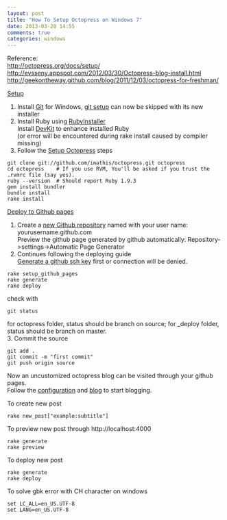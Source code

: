 ```yaml
---
layout: post
title: "How To Setup Octopress on Windows 7"
date: 2013-03-28 14:55
comments: true
categories: windows
---
```

Reference:<br>
http://octopress.org/docs/setup/<br>
http://evsseny.appspot.com/2012/03/30/Octopress-blog-install.html<br>
http://geekontheway.github.com/blog/2011/12/03/octopress-for-freshman/<br>

[Setup](http://octopress.org/docs/setup/)<br>
1. Install [Git](http://git-scm.com/) for Windows, [git setup](https://help.github.com/articles/set-up-git) can now be skipped with its new installer<br>
2. Install Ruby using [RubyInstaller](http://rubyinstaller.org/) <br>
   Install [DevKit](http://rubyinstaller.org/downloads/) to enhance installed Ruby<br> (or error will be encountered during rake install caused by compiler missing)<br>
3. Follow the [Setup Octopress](http://octopress.org/docs/setup/) steps <br>
``` 
git clone git://github.com/imathis/octopress.git octopress
cd octopress    # If you use RVM, You'll be asked if you trust the .rvmrc file (say yes).
ruby --version  # Should report Ruby 1.9.3
gem install bundler
bundle install
rake install
``` 
[Deploy to Github pages](http://octopress.org/docs/deploying/github/) <br>
1. Create a [new Github repository](https://github.com/new) named with your user name: yourusername.github.com<br>
Preview the github page generated by github automatically: Repository->settings->Automatic Page Generator<br>
2. Continues following the deploying guide<br>
[Generate a github ssh key](https://help.github.com/articles/generating-ssh-keys) first or connection will be denied.
``` 
rake setup_github_pages
rake generate
rake deploy
``` 
check with 
``` 
git status
``` 
for octopress folder, status should be branch on source; for _deploy folder, status should be branch on master.<br>
3. Commit the source <br>
``` 
git add . 
git commit -m "first commit"
git push origin source
``` 
Now an uncustomized octopress blog can be visited through your github pages. <br>
Follow the [configuration](http://octopress.org/docs/configuring/) and [blog](http://octopress.org/docs/blogging/) to start blogging.<br>

To create new post
``` 
rake new_post["example:subtitle"]
``` 
To preview new post through http://localhost:4000
``` 
rake generate
rake preview
``` 
To deploy new post
``` 
rake generate
rake deploy
``` 
To solve gbk error with CH character on windows
```
set LC_ALL=en_US.UTF-8
set LANG=en_US.UTF-8
```


